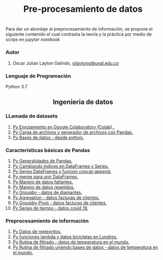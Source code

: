 <h1 align="center">Pre-procesamiento de datos </h1>
<h1 align="center"></h1>

Para dar un abordaje al preprocesamiento de información, se propone el siguiente contenido el cual contrasta la teoría y la práctica por medio de scrips en *jupyter notebook* 



<h3>Autor</h3>

1. Oscar Julian Layton Galindo, ojlaytong@unal.edu.co



<h3>Lenguaje de Programación </h3>

Python 3.7


<h2 align='center'>Ingenieria de datos</h2>

<h3>  LLamada de datasets </h3>

1. [Py Enrutamiento en Google Colaboratory (Colab) .](./scripts_ingenieria_datos/1_guardar_y_cargar_en_colab.ipynb)
2. [Py Carga de archivos y generador de archivos con Pandas.](./scripts_ingenieria_datos/2_lectura_escritura_de_archivos.ipynb)
3. [Py Bases de datos - desde python.](./scripts_ingenieria_datos/2_t2_sql.ipynb)

<h3>  Características básicas de Pandas </h3>

1. [Py Generalidades de Pandas.](./scripts_ingenieria_datos/0_pd_generalidades_pandas.ipynb)
2. [Py Cambiando indices en DataFrames y Series.](./scripts_ingenieria_datos/6_multi_index.ipynb)
3. [Py Series DataFrames y funcion concat-append.](./scripts_ingenieria_datos/8_concat_append.ipynb)
4. [Py merge para unir DataFrames.](./scripts_ingenieria_datos/9_merge.ipynb)
5. [Py Manejo de datos faltantes.](./scripts_ingenieria_datos/10_datos_faltantes.ipynb)
6. [Py Manejo de datos repetidos.](./scripts_ingenieria_datos/11_datos_repetidos.ipynb)
7. [Py Groupby - datos de diamantes.](./scripts_ingenieria_datos/12_groupby.ipynb)
8. [Py Agregation - datos facturas de clientes.](./scripts_ingenieria_datos/13_agregation.ipynb)
9. [Py Groupby-Pivot - datos facturas de clientes.](./scripts_ingenieria_datos/14_groupby_pivot.ipynb)
10. [Py Series de tiempo - datos covid 19.](./scripts_ingenieria_datos/15_series_de_tiempo.ipynb)

<h3>  Preprocesamiento de información </h3>

1. [Py Datos de meteoritos.](./scripts_ingenieria_datos/3_meteorite.ipynb)
2. [Py funciones lambda y datos bicicletas en Londres.](./scripts_ingenieria_datos/5_funciones_lambda_datos_bicicletas.ipynb)
3. [Py Rutina de filtrado - datos de temperatura en el mundo.](./scripts_ingenieria_datos/16_Extra_Pandas_routine.ipynb)
4. [Py Rutina de filtrado uniendo bases de datos - datos de temperatura en el mundo.](./scripts_ingenieria_datos/17_Extra_Pandas_routine.ipynb)
